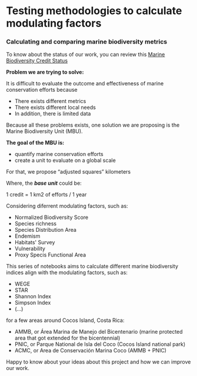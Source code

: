 # Testing methodologies to calculate modulating factors

### Calculating and comparing marine biodiversity metrics

To know about the status of our work, you can review this [Marine Biodiversity Credit Status](https://www.notion.so/openearth/Marine-Biodiversity-Credit-Status-Open-381755efad894eacb6204b78bbfc352d)

**Problem we are trying to solve:**

It is difficult to evaluate the outcome and effectiveness of marine conservation efforts because
- There exists different metrics
- There exists different local needs
- In addition, there is limited data

Because all these problems exists, one solution we are proposing is the Marine Biodiversity Unit (MBU). 

**The goal of the MBU is:**

- quantify marine conservation efforts
- create a unit to evaluate on a global scale

For that, we propose “adjusted squares” kilometers 

Where, the ***base unit*** could be:

1 credit = 1 km2 of efforts / 1 year

Considering diferrent modulating factors, such as:
- Normalized Biodiversity Score
- Species richness
- Species Distribution Area
- Endemism
- Habitats' Survey
- Vulnerability
- Proxy Specis Functional Area

This series of notebooks aims to calculate different marine biodiversity indices align with the modulating factors, such as:
- WEGE
- STAR
- Shannon Index
- Simpson Index
- (...)

for a few areas around Cocos Island, Costa Rica:
- AMMB, or Área Marina de Manejo del Bicentenario (marine protected area that got extended for the bicentennial)
- PNIC, or Parque National de Isla del Coco (Cocos Island national park)
- ACMC, or Area de Conservación Marina Coco (AMMB + PNIC)

Happy to know about your ideas about this project and how we can improve our work.
